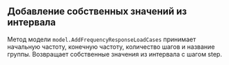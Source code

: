 ﻿## Добавление собственных значений из интервала

Метод модели `model.AddFrequencyResponseLoadCases` принимает начальную частоту, конечную частоту,
количество шагов и название группы. Возвращает собственные значения из интервала с шагом step.

